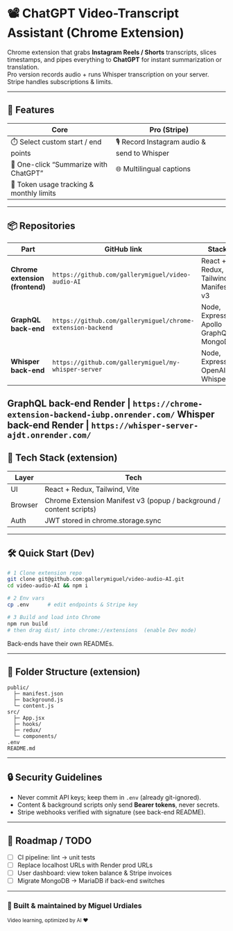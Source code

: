 # 📽️ ChatGPT Video-Transcript Assistant (Chrome Extension)

Chrome extension that grabs **Instagram Reels / Shorts** transcripts, slices timestamps, and pipes everything to **ChatGPT** for instant summarization or translation.   
Pro version records audio + runs Whisper transcription on your server. Stripe handles subscriptions & limits.

---

## 🚀 Features

| Core | Pro (Stripe) |
|------|--------------|
| ⏱️ Select custom start / end points | 🎙️ Record Instagram audio & send to Whisper |
| 🧠 One-click “Summarize with ChatGPT” | 🌐 Multilingual captions |
| 🔐 Token usage tracking & monthly limits | |

---

## 📦 Repositories

| Part | GitHub link | Stack |
|------|-------------|-------|
| **Chrome extension (frontend)** | `https://github.com/gallerymiguel/video-audio-AI` | React + Redux, Tailwind, Manifest v3 |
| **GraphQL back-end** | `https://github.com/gallerymiguel/chrome-extension-backend` | Node, Express, Apollo GraphQL, MongoDB |
| **Whisper back-end** | `https://github.com/gallerymiguel/my-whisper-server` | Node, Express, OpenAI Whisper |

**GraphQL back-end Render** | `https://chrome-extension-backend-iubp.onrender.com/`
**Whisper back-end Render** | `https://whisper-server-ajdt.onrender.com/`
---

## 🧩 Tech Stack (extension)

| Layer | Tech |
|-------|------|
| UI       | React + Redux, Tailwind, Vite |
| Browser  | Chrome Extension Manifest v3 (popup / background / content scripts) |
| Auth     | JWT stored in chrome.storage.sync |

---

## 🛠️ Quick Start (Dev)

```bash
# 1 Clone extension repo
git clone git@github.com:gallerymiguel/video-audio-AI.git
cd video-audio-AI && npm i

# 2 Env vars
cp .env      # edit endpoints & Stripe key

# 3 Build and load into Chrome
npm run build
# then drag dist/ into chrome://extensions  (enable Dev mode)
```

Back-ends have their own READMEs.

---

## 📁 Folder Structure (extension)

```
public/
  ├─ manifest.json
  ├─ background.js
  └─ content.js
src/
  ├─ App.jsx
  ├─ hooks/
  ├─ redux/
  └─ components/
.env
README.md
```

---

## 🔒 Security Guidelines

* Never commit API keys; keep them in `.env` (already git-ignored).  
* Content & background scripts only send **Bearer tokens**, never secrets.  
* Stripe webhooks verified with signature (see back-end README).

---

## 🧱 Roadmap / TODO

- [ ] CI pipeline: lint → unit tests  
- [ ] Replace localhost URLs with Render prod URLs  
- [ ] User dashboard: view token balance & Stripe invoices  
- [ ] Migrate MongoDB → MariaDB if back-end switches

---

### 🧠 Built & maintained by **Miguel Urdiales**

<small>Video learning, optimized by AI ❤️</small>
